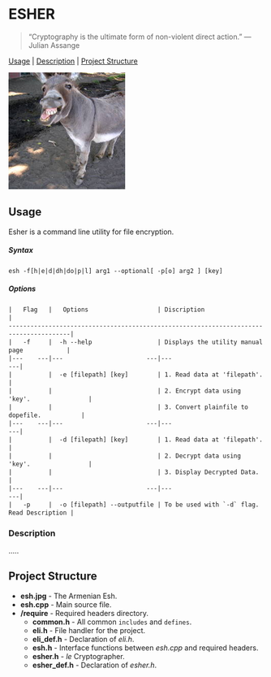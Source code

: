 # ESHER
> “Cryptography is the ultimate form of non-violent direct action.” 
> ― Julian Assange

[Usage](https://github.com/dsfx3d/ESHER#usage) | [Description](https://github.com/dsfx3d/ESHER#description) | [Project Structure](https://github.com/dsfx3d/ESHER#project-structure)

![ESH](/esh.jpg)

## Usage
Esher is a command line utility for file encryption.

##### Syntax
    esh -f[h|e|d|dh|do|p|l] arg1 --optional[ -p[o] arg2 ] [key] 
  
##### Options
    |   Flag   |   Options                   | Discription                                 |
    ---------------------------------------------------------------------------------------|
    |   -f     |  -h --help                  | Displays the utility manual page            |
    |---    ---|---                       ---|---                                       ---|
    |          |  -e [filepath] [key]        | 1. Read data at 'filepath'.                 |
    |          |                             | 2. Encrypt data using 'key'.                |
    |          |                             | 3. Convert plainfile to dopefile.           |
    |---    ---|---                       ---|---                                       ---|
    |          |  -d [filepath] [key]        | 1. Read data at 'filepath'.                 |
    |          |                             | 2. Decrypt data using 'key'.                |
    |          |                             | 3. Display Decrypted Data.                  |
    |---    ---|---                       ---|---                                       ---|
    |   -p     |  -o [filepath] --outputfile | To be used with `-d` flag. Read Description |
                       
    
### Description
.....
 
## Project Structure
* __esh.jpg__ - The Armenian Esh.
* __esh.cpp__ - Main source file.
* __/require__ - Required headers directory.
  * __common.h__ - All common `includes` and `defines`.
  * __eli.h__ - File handler for the project.
  * __eli_def.h__ - Declaration of _eli.h_.
  * __esh.h__ - Interface functions between _esh.cpp_ and required headers.
  * __esher.h__ - _le_ Cryptographer.
  * __esher_def.h__ - Declaration of _esher.h_.
